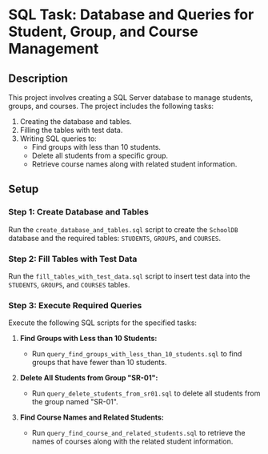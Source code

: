 # SQL Task: Database and Queries for Student, Group, and Course Management

## Description

This project involves creating a SQL Server database to manage students, groups, and courses. The project includes the following tasks:

1. Creating the database and tables.
2. Filling the tables with test data.
3. Writing SQL queries to:
    - Find groups with less than 10 students.
    - Delete all students from a specific group.
    - Retrieve course names along with related student information.

## Setup

### Step 1: Create Database and Tables

Run the `create_database_and_tables.sql` script to create the `SchoolDB` database and the required tables: `STUDENTS`, `GROUPS`, and `COURSES`.

### Step 2: Fill Tables with Test Data

Run the `fill_tables_with_test_data.sql` script to insert test data into the `STUDENTS`, `GROUPS`, and `COURSES` tables.

### Step 3: Execute Required Queries

Execute the following SQL scripts for the specified tasks:

1. **Find Groups with Less than 10 Students:**
    - Run `query_find_groups_with_less_than_10_students.sql` to find groups that have fewer than 10 students.

2. **Delete All Students from Group "SR-01":**
    - Run `query_delete_students_from_sr01.sql` to delete all students from the group named "SR-01".

3. **Find Course Names and Related Students:**
    - Run `query_find_course_and_related_students.sql` to retrieve the names of courses along with the related student information.
